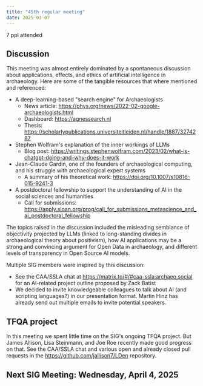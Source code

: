 ```yaml
---
title: "45th regular meeting"
date: 2025-03-07
---
```


7 ppl attended

## Discussion

This meeting was almost entirely dominated by a spontaneous discussion about applications, effects, and ethics of artificial intelligence in archaeology. Here are some of the tangible resources that where mentioned and referenced:

- A deep-learning-based "search engine" for Archaeologists
	- News article: https://phys.org/news/2022-02-google-archaeologists.html
	- Dashboard: https://agnessearch.nl
	- Thesis: https://scholarlypublications.universiteitleiden.nl/handle/1887/3274287
- Stephen Wolfram's explanation of the inner workings of LLMs
	- Blog post: https://writings.stephenwolfram.com/2023/02/what-is-chatgpt-doing-and-why-does-it-work
- Jean-Claude Gardin, one of the founders of archaeological computing, and his struggle with archaeological expert systems
	- A summary of his theoretical work: https://doi.org/10.1007/s10816-015-9241-3
- A postdoctoral fellowship to support the understanding of AI in the social sciences and humanities
	- Call for submissions: https://apply.sloan.org/prog/call_for_submissions_metascience_and_ai_postdoctoral_fellowship

The topics raised in the discussion included the misleading semblance of objectivity projected by LLMs (linked to long-standing divides in archaeological theory about positivism), how AI applications may be a strong and convincing argument for Open Data in archaeology, and different levels of transparency in Open Source AI models.

Multiple SIG members were inspired by this discussion:
- See the CAA/SSLA chat at https://matrix.to/#/#caa-ssla:archaeo.social for an AI-related project outline proposed by Zack Batist
- We decided to invite knowledgeable colleagues to talk about AI (and scripting languages?) in our presentation format. Martin Hinz has already send out multiple emails to invite potential speakers.

## TFQA project

In this meeting we spent little time on the SIG's ongoing TFQA project. But James Allison, Lisa Steinmann, and Joe Roe recently made good progress on that. See the CAA/SSLA chat and various open and already closed pull requests in the https://github.com/jallison7/LDen repository.

## Next SIG Meeting: Wednesday, April 4, 2025

